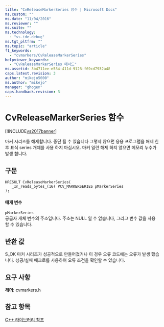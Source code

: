 ```yaml
---
title: "CvReleaseMarkerSeries 함수 | Microsoft Docs"
ms.custom: ""
ms.date: "11/04/2016"
ms.reviewer: ""
ms.suite: ""
ms.technology: 
  - "vs-ide-debug"
ms.tgt_pltfrm: ""
ms.topic: "article"
f1_keywords: 
  - "cvmarkers/CvReleaseMarkerSeries"
helpviewer_keywords: 
  - "CvReleaseMarkerSeries 메서드"
ms.assetid: 3b4711ee-e534-411d-9128-f69cd7932a48
caps.latest.revision: 3
author: "mikejo5000"
ms.author: "mikejo"
manager: "ghogen"
caps.handback.revision: 3
---
```

# CvReleaseMarkerSeries 함수
[!INCLUDE[vs2017banner](../code-quality/includes/vs2017banner.md)]

마커 시리즈를 해제합니다.  중단 될 수 있습니다 그렇지 않으면 응용 프로그램을 해제 한 후 표식 series 개체를 사용 하지 마십시오.  마커 일련 해제 하지 않으면 메모리 누수가 발생 합니다.  
  
## 구문  
  
```  
HRESULT CvReleaseMarkerSeries(  
   _In_reads_bytes_(16) PCV_MARKERSERIES pMarkerSeries  
);  
```  
  
#### 매개 변수  
 `pMarkerSeries`  
 공급자 개체 변수의 주소입니다.  주소는 NULL 일 수 없습니다, 그리고 변수 값을 사용할 수 있습니다.  
  
## 반환 값  
 S\_OK 마커 시리즈가 성공적으로 만들어졌거나 이 경우 오류 코드에는 오류가 발생 했습니다.  성공\/실패 매크로를 사용하여 오류 조건을 확인할 수 있습니다.  
  
## 요구 사항  
 **헤더:** cvmarkers.h  
  
## 참고 항목  
 [C\+\+ 라이브러리 참조](../profiling/cpp-library-reference.md)